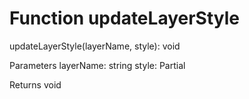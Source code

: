 # Function updateLayerStyle

updateLayerStyle(layerName, style): void

Parameters
    layerName: string
    style: Partial<GiraffeLensableStyle>
    
Returns void
